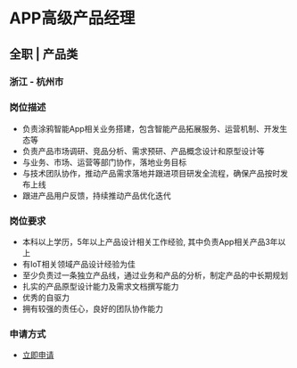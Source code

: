 
# APP高级产品经理
## 全职  |  产品类
### 浙江 - 杭州市

### 岗位描述
- 负责涂鸦智能App相关业务搭建，包含智能产品拓展服务、运营机制、开发生态等
- 负责产品市场调研、竞品分析、需求预研、产品概念设计和原型设计等
- 与业务、市场、运营等部门协作，落地业务目标
- 与技术团队协作，推动产品需求落地并跟进项目研发全流程，确保产品按时发布上线
- 跟进产品用户反馈，持续推动产品优化迭代
### 岗位要求
- 本科以上学历，5年以上产品设计相关工作经验, 其中负责App相关产品3年以上
- 有IoT相关领域产品设计经验为佳
- 至少负责过一条独立产品线，通过业务和产品的分析，制定产品的中长期规划
- 扎实的产品原型设计能力及需求文档撰写能力
- 优秀的自驱力
- 拥有较强的责任心，良好的团队协作能力
### 申请方式
- <a href="mailto:hr@tuya.com?subject=求职简历-APP高级产品经理-来自GitHub">立即申请</a>